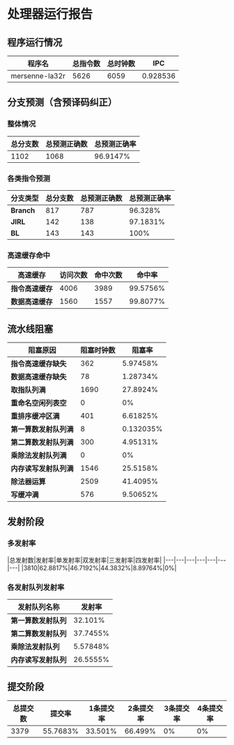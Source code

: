 # 处理器运行报告
## 程序运行情况
|程序名|总指令数|总时钟数|IPC|
|---|---|---|---|
|mersenne-la32r|5626|6059|0.928536|

## 分支预测（含预译码纠正）
### 整体情况
|总分支数|总预测正确数|总预测正确率|
|---|---|---|
|1102|1068|96.9147%|

### 各类指令预测
|分支类型|总分支数|总预测正确数|总预测正确率|
|---|---|---|---|
|**Branch**| 817 | 787 | 96.328%|
|**JIRL**| 142 | 138 | 97.1831%|
|**BL**| 143 | 143 | 100%|

### 高速缓存命中
|高速缓存|访问次数|命中次数|命中率|
|---|---|---|---|
|**指令高速缓存**| 4006 | 3989 | 99.5756%|
|**数据高速缓存**| 1560 | 1557 | 99.8077%|
## 流水线阻塞
|阻塞原因|阻塞时钟数|阻塞率|
|---|---|---|
|**指令高速缓存缺失**| 362 | 5.97458%|
|**数据高速缓存缺失**| 78 | 1.28734%|
|**取指队列满**| 1690 | 27.8924%|
|**重命名空闲列表空**|0 | 0%|
|**重排序缓冲区满**|401 | 6.61825%|
|**第一算数发射队列满**|8 | 0.132035%|
|**第二算数发射队列满**|300 | 4.95131%|
|**乘除法发射队列满**|0 | 0%|
|**内存读写发射队列满**|1546 | 25.5158%|
|**除法器运算**|2509 | 41.4095%|
|**写缓冲满**|576 | 9.50652%|

## 发射阶段
### 多发射率
|总发射数|发射率|单发射率|双发射率|三发射率|四发射率|
|---|---|---|---|---|---|---|
|3810|62.8817%|46.7192%|44.3832%|8.89764%|0%|

### 各发射队列发射率
|发射队列名称|发射率|
|---|---|
|**第一算数发射队列**|32.101%|
|**第二算数发射队列**|37.7455%|
|**乘除法发射队列**|5.57848%|
|**内存读写发射队列**|26.5555%|

## 提交阶段
|总提交数|提交率|1条提交率|2条提交率|3条提交率|4条提交率|
|---|---|---|---|---|---|
|3379|55.7683%|33.501%|66.499%|0%|0%|
